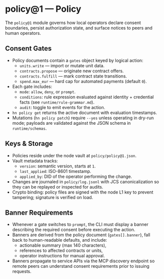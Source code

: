 # policy@1 — Policy

The `policy@1` module governs how local operators declare consent boundaries,
persist authorization state, and surface notices to peers and human operators.

## Consent Gates

- Policy documents contain a `gates` object keyed by logical action:
  - `units.write` — import or mutate unit data.
  - `contracts.propose` — originate new contract offers.
  - `contracts.fulfill` — mark contract state transitions.
  - `spend.max_eur` — hard cap for automated payments (default `0`).
- Each gate includes:
  - `mode`: `allow`, `deny`, or `prompt`.
  - `conditions`: rule expression evaluated against identity + credential
    facts (see `runtime/rule-grammar.md`).
  - `audit`: toggle to emit events for the action.
- `hn policy get` returns the active document with evaluation timestamps.
- Mutations (`hn policy patch`) require `--yes` unless operating in dry-run
  mode; payloads are validated against the JSON schema in `runtime/schemas`.

## Keys & Storage

- Policies reside under the node vault at `policy/policy@1.json`.
- Vault metadata tracks:
  - `version`: semantic version, starts at `1`.
  - `last_applied`: ISO-8601 timestamp.
  - `applied_by`: DID of the operator performing the change.
- Changes are journaled in `policy/log.jsonl` with JCS canonicalization so
  they can be replayed or inspected for audits.
- Crypto binding: policy files are signed with the node L1 key to prevent
  tampering; signature is verified on load.

## Banner Requirements

- Whenever a gate switches to `prompt`, the CLI must display a banner
  describing the required consent before executing the action.
- Banners are derived from the policy document (`gates[].banner`), fall back to
  human-readable defaults, and include:
  - actionable summary (max 140 characters),
  - references to affected contracts or units,
  - operator instructions for manual approval.
- Banners propagate to service APIs via the MCP discovery endpoint so remote
  peers can understand consent requirements prior to issuing requests.
